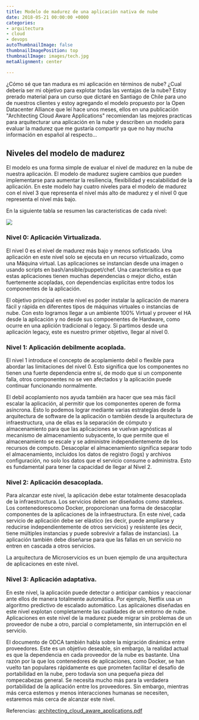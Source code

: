 ```yaml
---
title: Modelo de madurez de una aplicación nativa de nube
date: 2018-05-21 00:00:00 +0000
categories:
- arquitectura
- cloud
- devops
autoThumbnailImage: false
thumbnailImagePosition: top
thumbnailImage: images/tech.jpg
metaAlignment: center

---
```

¿Cómo sé que tan madura es mi aplicación en términos de nube? ¿Cual debería ser mi objetivo para explotar todas las ventajas de la nube? Estoy prerado material para un curso que dictaré en Santiago de Chile para uno de nuestros clientes y estoy agregando el modelo propuesto por la Open Datacenter Alliance que leí hace unos meses, ellos en una publicación "Architecting Cloud Aware Applications" recomiendan las mejores practicas para arquitecturar una aplicación en la nube y describen un modelo para evaluar la madurez que me gustaría compartir ya que no hay mucha información en español al respecto...

<!--more-->

## Niveles del modelo de madurez

El modelo es una forma simple de evaluar el nivel de madurez en la nube de nuestra aplicación. El modelo de madurez sugiere cambios que pueden implementarse para aumentar la resiliencia, flexibilidad y escalabilidad de la aplicación. En este modelo hay cuatro niveles para el modelo de madurez con el nivel 3 que representa el nivel más alto de madurez y el nivel 0 que representa el nivel más bajo.

En la siguiente tabla se resumen las caracteristicas de cada nivel:

![](/uploads/tabla_madurez.png)

### Nivel  0: Aplicación Virtualizada.

El nivel 0 es el nivel de madurez más bajo y menos sofisticado. Una aplicación en este nivel solo se ejecuta en un recurso virtualizado, como
una Máquina virtual. Las aplicaciones se instancian desde una imagen o usando scripts en bash/ansible/puppet/chef. Una caracterísitica es que estas aplicaciones tienen muchas dependencias o mejor dicho, están fuertemente acopladas, con dependencias explícitas entre todos los componentes de la aplicación.

El objetivo principal en este nivel es poder instalar la aplicación de manera fácil y rápida en diferentes tipos de máquinas virtuales o instancias de nube. Con esto logramos llegar a un ambiente 100% Virtual y proveer el HA desde la aplicación y no desde sus compoenentes de Hardware, como ocurre en una aplición tradicional o legacy. Si partimos desde una aplicación legacy, este es nuestro primer objetivo, llegar al nivel 0.

### Nivel  1: Aplicación debilmente acoplada.

El nivel 1 introduce el concepto de acoplamiento debil o flexible para abordar las limitaciones del nivel 0. Esto significa que los componentes no tienen una fuerte dependencia entre sí, de modo que si un componente falla, otros componentes no se ven afectados y la aplicación puede continuar funcionando normalmente.

El debil acoplamiento nos ayuda también ara hacer que sea más fácil escalar la aplicación, al permitir que los componentes operen de forma asíncrona. Esto lo podemos lograr mediante varias estrategías desde la arquitectura de software de la aplicación o también desde la arquitectura de infraestructura, una de ellas es la separación de cómputo y almacenamiento para que las aplicaciones se vuelvan agnósticas al mecanismo de almacenamiento subyacente, lo que permite que el almacenamiento se escale y se administre independientemente de los recursos de computo. Desacoplar el almacenamiento significa separar todo el almacenamiento, incluidos los datos de registro (logs) y archivos configuración, no solo los datos que el servicio consume o administra. Esto es fundamental para tener la capacidad de llegar al  Nivel 2.

### Nivel  2: Aplicación desacoplada.

Para alcanzar este nivel, la aplicación debe estar totalmente desacoplada de la infraestructura. Los servicios deben ser diseñados como stateless.  Los contenedorescomo Docker, proporcionan una forma de desacoplar componentes de la aplicaciones de la infraestructura. En este nivel, cada servicio de aplicación debe ser elástico (es decir, puede ampliarse y reducirse independientemente de otros servicios) y resistente (es decir, tiene múltiples instancias y puede sobrevivir a fallas de instancias). La aplicación también debe diseñarse para que las fallas en un servicio no entren en cascada a otros servicios.

La arquitectura de  Microservicios es un buen ejemplo de una arquitectura de aplicaciones en este nivel.

### Nivel 3: Aplicación adaptativa.

En este nivel, la aplicación puede detectar o anticipar cambios y reaccionar ante ellos de manera totalmente automática. Por ejemplo, Netflix usa un algoritmo predictivo de escalado automático. Las aplicaiones diseñadas en este nivel explotan completamente las cualidades  de un entorno de nube. Aplicaciones en este nivel de la madurez puede migrar sin problemas de un proveedor de nube a otro, parcial o completamente, sin interrupción en el servicio.

El documento de ODCA también habla sobre la migración dinámica entre proveedores. Este es un objetivo deseable, sin embargo, la realidad actual es que la dependencia en  cada proveedor de la nube es bastante. Una razón por la que los contenedores de aplicaciones, como Docker, se han vuelto tan populares rápidamente es que prometen facilitar el desafío de portabilidad en la nube, pero todavía son una pequeña pieza del rompecabezas general. Se necesita mucho más para la verdadera portabilidad de la aplicación entre los proveedores. Sin embargo, mientras más cerca estemos y menos interacciones humanas se necesiten, estaremos más cerca de alcanzar este nivel.

Referencias: [architecting_cloud_aware_applications.pdf](https://github.com/Sentinel-la/architecting_cloud_aware_applications)